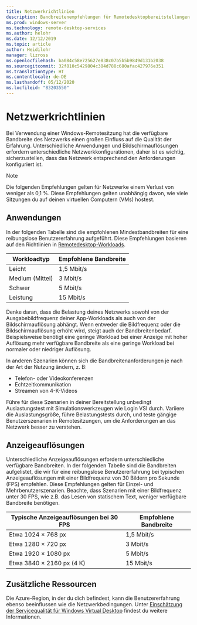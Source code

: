 ```yaml
---
title: Netzwerkrichtlinien
description: Bandbreitenempfehlungen für Remotedesktopbereitstellungen.
ms.prod: windows-server
ms.technology: remote-desktop-services
ms.author: helohr
ms.date: 12/12/2019
ms.topic: article
author: Heidilohr
manager: lizross
ms.openlocfilehash: ba084c58e725627e838c07b5b5b9849d131b2038
ms.sourcegitcommit: 32f810c5429804c384d788c680afac427976e351
ms.translationtype: HT
ms.contentlocale: de-DE
ms.lasthandoff: 05/12/2020
ms.locfileid: "83203550"
---
```

# <a name="network-guidelines"></a>Netzwerkrichtlinien

Bei Verwendung einer Windows-Remotesitzung hat die verfügbare Bandbreite des Netzwerks einen großen Einfluss auf die Qualität der Erfahrung. Unterschiedliche Anwendungen und Bildschirmauflösungen erfordern unterschiedliche Netzwerkkonfigurationen, daher ist es wichtig, sicherzustellen, dass das Netzwerk entsprechend den Anforderungen konfiguriert ist.

>[!NOTE]
>Die folgenden Empfehlungen gelten für Netzwerke einem Verlust von weniger als 0,1 %. Diese Empfehlungen gelten unabhängig davon, wie viele Sitzungen du auf deinen virtuellen Computern (VMs) hostest.

## <a name="applications"></a>Anwendungen

In der folgenden Tabelle sind die empfohlenen Mindestbandbreiten für eine reibungslose Benutzererfahrung aufgeführt. Diese Empfehlungen basieren auf den Richtlinien in [Remotedesktop-Workloads](remote-desktop-workloads.md).

| Workloadtyp   | Empfohlene Bandbreite |
|-----------------|-----------------------|
| Leicht           | 1,5 Mbit/s              |
| Medium (Mittel)          | 3 Mbit/s                |
| Schwer           | 5 Mbit/s                |
| Leistung           | 15 Mbit/s               |

Denke daran, dass die Belastung deines Netzwerks sowohl von der Ausgabebildfrequenz deiner App-Workloads als auch von der Bildschirmauflösung abhängt. Wenn entweder die Bildfrequenz oder die Bildschirmauflösung erhöht wird, steigt auch der Bandbreitenbedarf. Beispielsweise benötigt eine geringe Workload bei einer Anzeige mit hoher Auflösung mehr verfügbare Bandbreite als eine geringe Workload bei normaler oder niedriger Auflösung.

In anderen Szenarien können sich die Bandbreitenanforderungen je nach der Art der Nutzung ändern, z. B:

- Telefon- oder Videokonferenzen
- Echtzeitkommunikation
- Streamen von 4-K-Videos

Führe für diese Szenarien in deiner Bereitstellung unbedingt Auslastungstest mit Simulationswerkzeugen wie Login VSI durch. Variiere die Auslastungsgröße, führe Belastungstests durch, und teste gängige Benutzerszenarien in Remotesitzungen, um die Anforderungen an das Netzwerk besser zu verstehen.

## <a name="display-resolutions"></a>Anzeigeauflösungen

Unterschiedliche Anzeigeauflösungen erfordern unterschiedliche verfügbare Bandbreiten. In der folgenden Tabelle sind die Bandbreiten aufgelistet, die wir für eine reibungslose Benutzererfahrung bei typischen Anzeigeauflösungen mit einer Bildfrequenz von 30 Bildern pro Sekunde (FPS) empfehlen. Diese Empfehlungen gelten für Einzel- und Mehrbenutzerszenarien. Beachte, dass Szenarien mit einer Bildfrequenz unter 30 FPS, wie z.B. das Lesen von statischem Text, weniger verfügbare Bandbreite benötigen.

| Typische Anzeigeauflösungen bei 30 FPS    | Empfohlene Bandbreite |
|------------------------------------------|-----------------------|
| Etwa 1024 × 768 px                      | 1,5 Mbit/s              |
| Etwa 1280 × 720 px                      | 3 Mbit/s                |
| Etwa 1920 × 1080 px                     | 5 Mbit/s                |
| Etwa 3840 × 2160 px (4 K)                | 15 Mbit/s               |

## <a name="additional-resources"></a>Zusätzliche Ressourcen

Die Azure-Region, in der du dich befindest, kann die Benutzererfahrung ebenso beeinflussen wie die Netzwerkbedingungen. Unter [Einschätzung der Servicequalität für Windows Virtual Desktop](https://azure.microsoft.com/services/virtual-desktop/assessment/) findest du weitere Informationen.

